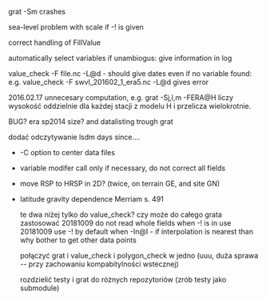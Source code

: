 grat -Sm crashes

sea-level problem with scale if -! is given

correct handling of FillValue

automatically select variables if unambiogus: give information in log

value_check -F file.nc -L@d - should give dates even if no variable found:
e.g. value_check -F swvl_201602_1_era5.nc -L@d gives error

2016.02.17 unnecesary computation, e.g. grat -Sj,l,m -FERA@H liczy wysokość 
oddzielnie dla każdej stacji z modelu H i przelicza wielokrotnie. 

BUG? era sp2014 size? and datalisting trough grat

dodać odczytywanie lsdm days since....

* -C option to center data files
* variable modifer call only if necessary, do not correct all fields
* move RSP to HRSP in 2D? (twice, on terrain GE, and site GN)
* latitude gravity dependence Merriam s. 491

    te dwa niżej tylko do value_check? czy może do całego grata zastosować
    20181009 do not read whole fields when -! is in use
    20181009 use -! by default when -In@I - if interpolation is nearest than why bother to get other data points

    połączyć grat i value_check i polygon_check w jedno (uuu, duża sprawa -- przy zachowaniu kompabitylności wstecznej)

    rozdzielić testy i grat do różnych repozytoriów (zrób testy jako submodule)

